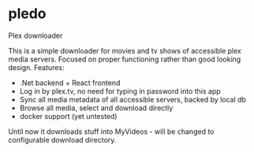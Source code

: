 # pledo
Plex downloader

This is a simple downloader for movies and tv shows of accessible plex media servers. 
Focused on proper functioning rather than good looking design. Features:
- .Net backend + React frontend 
- Log in by plex.tv, no need for typing in password into this app
- Sync all media metadata of all accessible servers, backed by local db
- Browse all media, select and download directly
- docker support (yet untested)

Until now it downloads stuff into MyVideos - will be changed to configurable download directory.
